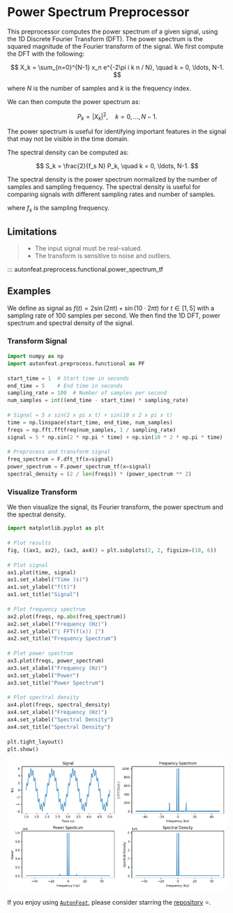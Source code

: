 <!-- 
MIT License

Copyright (c) 2023 Carnegie Mellon University, Auton Lab

Permission is hereby granted, free of charge, to any person obtaining a copy
of this software and associated documentation files (the "Software"), to deal
in the Software without restriction, including without limitation the rights
to use, copy, modify, merge, publish, distribute, sublicense, and/or sell
copies of the Software, and to permit persons to whom the Software is
furnished to do so, subject to the following conditions:

The above copyright notice and this permission notice shall be included in all
copies or substantial portions of the Software.

THE SOFTWARE IS PROVIDED "AS IS", WITHOUT WARRANTY OF ANY KIND, EXPRESS OR
IMPLIED, INCLUDING BUT NOT LIMITED TO THE WARRANTIES OF MERCHANTABILITY,
FITNESS FOR A PARTICULAR PURPOSE AND NONINFRINGEMENT. IN NO EVENT SHALL THE
AUTHORS OR COPYRIGHT HOLDERS BE LIABLE FOR ANY CLAIM, DAMAGES OR OTHER
LIABILITY, WHETHER IN AN ACTION OF CONTRACT, TORT OR OTHERWISE, ARISING FROM,
OUT OF OR IN CONNECTION WITH THE SOFTWARE OR THE USE OR OTHER DEALINGS IN THE
SOFTWARE.
-->

# Power Spectrum Preprocessor

This preprocessor computes the power spectrum of a given signal, using the 1D Discrete Fourier Transform (DFT). The power spectrum is the squared magnitude of the Fourier transform of the signal. We first compute the DFT with the following:

$$
X_k = \sum_{n=0}^{N-1} x_n e^{-2\pi i k n / N}, \quad k = 0, \ldots, N-1.
$$

where $N$ is the number of samples and $k$ is the frequency index.

We can then compute the power spectrum as:

$$
P_k = |X_k|^2, \quad k = 0, \ldots, N-1.
$$

The power spectrum is useful for identifying important features in the signal that may not be visible in the time domain. 

The spectral density can be computed as:

$$
S_k = \frac{2}{f_s N} P_k, \quad k = 0, \ldots, N-1.
$$

The spectral density is the power spectrum normalized by the number of samples and sampling frequency. The spectral density is useful for comparing signals with different sampling rates and number of samples.

where $f_s$ is the sampling frequency.

## Limitations

> - The input signal must be real-valued.
> - The transform is sensitive to noise and outliers.

::: autonfeat.preprocess.functional.power_spectrum_tf

## Examples

We define as signal as $f(t) = 2 \sin(2 \pi t) + \sin(10 \cdot 2 \pi t)$ for $t \in [1, 5]$ with a sampling rate of 100 samples per second. We then find the 1D DFT, power spectrum and spectral density of the signal.

### Transform Signal

```python
import numpy as np
import autonfeat.preprocess.functional as PF

start_time = 1  # Start time in seconds
end_time = 5    # End time in seconds
sampling_rate = 100  # Number of samples per second
num_samples = int((end_time - start_time) * sampling_rate)

# Signal = 5 x sin(2 x pi x t) + sin(10 x 2 x pi x t)
time = np.linspace(start_time, end_time, num_samples)
freqs = np.fft.fftfreq(num_samples, 1 / sampling_rate)
signal = 5 * np.sin(2 * np.pi * time) + np.sin(10 * 2 * np.pi * time)

# Preprocess and transform signal
freq_spectrum = F.dft_tf(x=signal)
power_spectrum = F.power_spectrum_tf(x=signal)
spectral_density = (2 / len(freqs)) * (power_spectrum ** 2)
```

### Visualize Transform

We then visualize the signal, its Fourier transform, the power spectrum and the spectral density. 

```python
import matplotlib.pyplot as plt

# Plot results
fig, ((ax1, ax2), (ax3, ax4)) = plt.subplots(2, 2, figsize=(10, 6))

# Plot signal
ax1.plot(time, signal)
ax1.set_xlabel("Time (s)")
ax1.set_ylabel("f(t)")
ax1.set_title("Signal")

# Plot frequency spectrum
ax2.plot(freqs, np.abs(freq_spectrum))
ax2.set_xlabel("Frequency (Hz)")
ax2.set_ylabel("| FFT(f(x)) |")
ax2.set_title("Frequency Spectrum")

# Plot power spectrum
ax3.plot(freqs, power_spectrum)
ax3.set_xlabel("Frequency (Hz)")
ax3.set_ylabel("Power")
ax3.set_title("Power Spectrum")

# Plot spectral density
ax4.plot(freqs, spectral_density)
ax4.set_xlabel("Frequency (Hz)")
ax4.set_ylabel("Spectral Density")
ax4.set_title("Spectral Density")

plt.tight_layout()
plt.show()
```

![PS](../../../assets/power_spectrum_f_visualize.png)


If you enjoy using [`AutonFeat`](../../../index.md), please consider starring the [repository](https://github.com/autonlab/AutonFeat) ⭐️.